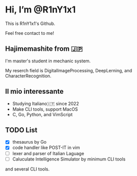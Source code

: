 # Hi, I’m @R1nY1x1

This is R1nY1x1's Github.

Feel free contact to me!


## Hajimemashite from 🇯🇵

I'm master's student in mechanic system.

My reserch field is DigitalImageProcessing, DeepLerning, and CharacterRecognition.


## Il mio interessante

- Studying Italiano🇮🇹   since 2022
- Make CLI tools, support MacOS
- C, Go, Python, and VimScript


## TODO List

- [x] thesaurus by Go
- [x] code handler like POST-IT in vim
- [ ] lexer and parser of Italian Laguage
- [ ] Caluculate Intelligence Simulator by minimum CLI tools

and several CLI tools.
